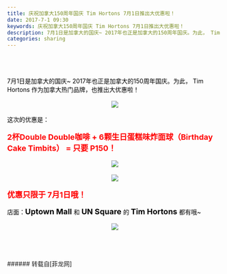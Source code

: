 ```yaml
---
title: 庆祝加拿大150周年国庆 Tim Hortons 7月1日推出大优惠啦！
date: 2017-7-1 09:30
keywords: 庆祝加拿大150周年国庆 Tim Hortons 7月1日推出大优惠啦！
description: 7月1日是加拿大的国庆~ 2017年也正是加拿大的150周年国庆。为此， Tim Hortons 作为加拿大热门品牌，也推出大优惠啦！这次的优惠是：2杯Double Double咖啡 + 6颗生日蛋糕味炸面球（Birthday Cake Timbits） = 只要 P150！优惠只限于 7月1日哦！店面：Uptown Mall 和 UN Square 的 Tim Hortons 都有哦~ 
categories: sharing
---
```

<td class="t_f" id="postmessage_779579">

<br/>
<br/>
<font color="Black"><br/>
7月1日是加拿大的国庆~ 2017年也正是加拿大的150周年国庆。为此， Tim Hortons 作为加拿大热门品牌，也推出大优惠啦！<br/>
<br/>
<div align="center">

<img aid="578442" data-cf-modified-db290fac85a0837c6e0c36d7-="" file="data/attachment/forum/201707/01/092939n0sialg1lzgb9byz.jpg.thumb.jpg" id="aimg_578442" inpost="1" onclick="" onmouseover="" src="http://www.flw.ph/data/attachment/forum/201707/01/092939n0sialg1lzgb9byz.jpg" style="cursor:pointer" zoomfile="data/attachment/forum/201707/01/092939n0sialg1lzgb9byz.jpg"/>


</div><br/>
这次的优惠是：<br/>
<br/>
<font size="4"><strong><font color="Red">2杯Double Double咖啡 + 6颗生日蛋糕味炸面球（Birthday Cake Timbits） = 只要 P150！</font></strong></font><br/>
<br/>
<div align="center">

<img aid="578441" data-cf-modified-db290fac85a0837c6e0c36d7-="" file="data/attachment/forum/201707/01/092938kcxe9crk8m5mcm98.jpg.thumb.jpg" id="aimg_578441" inpost="1" onclick="" onmouseover="" src="http://www.flw.ph/data/attachment/forum/201707/01/092938kcxe9crk8m5mcm98.jpg" style="cursor:pointer" zoomfile="data/attachment/forum/201707/01/092938kcxe9crk8m5mcm98.jpg"/>


<br/>
<br/>

<img aid="578443" data-cf-modified-db290fac85a0837c6e0c36d7-="" file="data/attachment/forum/201707/01/092941ziwtrozbgbtiagn2.jpg.thumb.jpg" id="aimg_578443" inpost="1" onclick="" onmouseover="" src="http://www.flw.ph/data/attachment/forum/201707/01/092941ziwtrozbgbtiagn2.jpg" style="cursor:pointer" zoomfile="data/attachment/forum/201707/01/092941ziwtrozbgbtiagn2.jpg"/>


</div><br/>
<font size="4"><strong><font color="Red">优惠只限于 7月1日哦！</font></strong></font><br/>
<br/>
店面：<strong><font size="4">Uptown Mall </font></strong>和 <strong><font size="4">UN Square </font></strong>的 <font size="4"><strong>Tim Hortons </strong></font>都有哦~ <br/>
<br/>
<div align="center">

<img aid="578444" data-cf-modified-db290fac85a0837c6e0c36d7-="" file="data/attachment/forum/201707/01/092942d5i1usykubl91msm.png.thumb.jpg" id="aimg_578444" inpost="1" onclick="" onmouseover="" src="http://www.flw.ph/data/attachment/forum/201707/01/092942d5i1usykubl91msm.png" style="cursor:pointer" zoomfile="data/attachment/forum/201707/01/092942d5i1usykubl91msm.png"/>


</div><br/>
<br/>
</font><br/>
<br/>
</td>
###### 转载自[菲龙网]